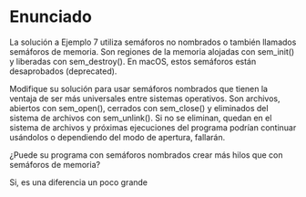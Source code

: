 # Enunciado

La solución a Ejemplo 7 utiliza semáforos no nombrados o también llamados semáforos de memoria. Son regiones de la memoria alojadas con sem_init() y liberadas con sem_destroy(). En macOS, estos semáforos están desaprobados (deprecated).

Modifique su solución para usar semáforos nombrados que tienen la ventaja de ser más universales entre sistemas operativos. Son archivos, abiertos con sem_open(), cerrados con sem_close() y eliminados del sistema de archivos con sem_unlink(). Si no se eliminan, quedan en el sistema de archivos y próximas ejecuciones del programa podrían continuar usándolos o dependiendo del modo de apertura, fallarán.

¿Puede su programa con semáforos nombrados crear más hilos que con semáforos de memoria?

Si, es una diferencia un poco grande